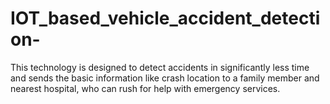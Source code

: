 # IOT_based_vehicle_accident_detection-
This technology is designed to detect accidents in significantly less time and sends the basic information like crash location to a family member and nearest hospital, who can rush for help with emergency services.
